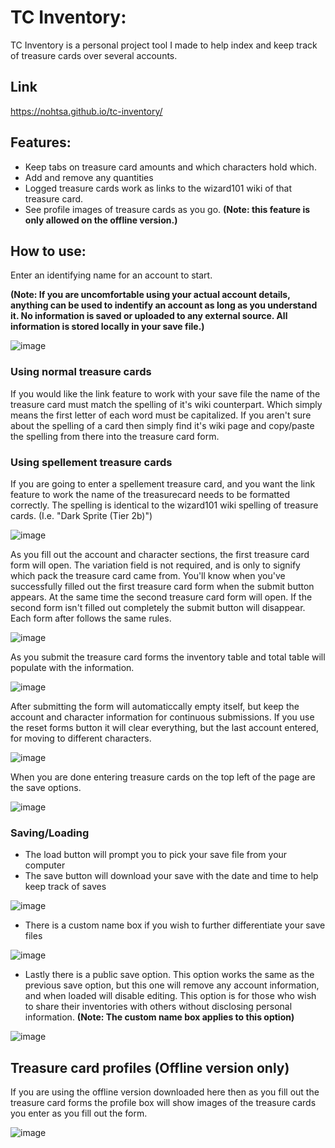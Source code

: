 # TC Inventory:
TC Inventory is a personal project tool I made to help index and keep track of treasure cards over several accounts.

## Link
https://nohtsa.github.io/tc-inventory/

## Features:
- Keep tabs on treasure card amounts and which characters hold which.
- Add and remove any quantities
- Logged treasure cards work as links to the wizard101 wiki of that treasure card.
- See profile images of treasure cards as you go. **(Note: this feature is only allowed on the offline version.)**

## How to use:

Enter an identifying name for an account to start.

**(Note: If you are uncomfortable using your actual account details, anything can be used to indentify an account as long as you understand it. No information is saved or uploaded to any external source. All information is stored locally in your save file.)**

![image](https://github.com/nohtsa/tc-inventory/assets/19295987/9aeb8b53-2e96-4e79-9f6e-f47fd0e81622)

### Using normal treasure cards
If you would like the link feature to work with your save file the name of the treasure card must match the spelling of it's wiki counterpart. Which simply means the first letter of each word must be capitalized.
If you aren't sure about the spelling of a card then simply find it's wiki page and copy/paste the spelling from there into the treasure card form.

### Using spellement treasure cards

If you are going to enter a spellement treasure card, and you want the link feature to work the name of the treasurecard needs to be formatted correctly. The spelling is identical to the wizard101 wiki spelling of treasure cards. (I.e. "Dark Sprite (Tier 2b)")

![image](https://github.com/nohtsa/tc-inventory/assets/19295987/e823e4e0-0ed0-42eb-8ade-57eea0a2ca4f)


As you fill out the account and character sections, the first treasure card form will open. The variation field is not required, and is only to signify which pack the treasure card came from. You'll know when you've successfully filled out the first treasure card form when the submit button appears. At the same time the second treasure card form will open. If the second form isn't filled out completely the submit button will disappear. Each form after follows the same rules.

![image](https://github.com/nohtsa/tc-inventory/assets/19295987/9af7fbad-88c3-4134-af19-f32da429473a)

As you submit the treasure card forms the inventory table and total table will populate with the information. 

![image](https://github.com/nohtsa/tc-inventory/assets/19295987/ca84d686-d343-46ce-9e52-94d4fcabe3f0)

After submitting the form will automaticcally empty itself, but keep the account and character information for continuous submissions. If you use the reset forms button it will clear everything, but the last account entered, for moving to different characters.

![image](https://github.com/nohtsa/tc-inventory/assets/19295987/b1c9e8de-81c7-43b0-a1e5-2eb5a8c9544f)


When you are done entering treasure cards on the top left of the page are the save options. 

![image](https://github.com/nohtsa/tc-inventory/assets/19295987/8c94bbf6-cec8-44e4-80d3-a5fda05b1872)

### Saving/Loading
- The load button will prompt you to pick your save file from your computer
- The save button will download your save with the date and time to help keep track of saves
  
![image](https://github.com/nohtsa/tc-inventory/assets/19295987/143a9ce3-8f0e-4cbf-8cb7-bd524d9d26e8)

- There is a custom name box if you wish to further differentiate your save files
  
![image](https://github.com/nohtsa/tc-inventory/assets/19295987/925246b6-8231-4aae-b2fa-4f0782b74890)

- Lastly there is a public save option. This option works the same as the previous save option, but this one will remove any account information, and when loaded will disable editing. This option is for those who wish to share their inventories with others without disclosing personal information. **(Note: The custom name box applies to this option)**

![image](https://github.com/nohtsa/tc-inventory/assets/19295987/a7113992-2385-4a77-96db-72a648f19f96)

## Treasure card profiles **(Offline version only)**

If you are using the offline version downloaded here then as you fill out the treasure card forms the profile box will show images of the treasure cards you enter as you fill out the form.

![image](https://github.com/nohtsa/tc-inventory/assets/19295987/bc5397e3-f2c6-42bb-98e9-61e8a3c1bcb7)
